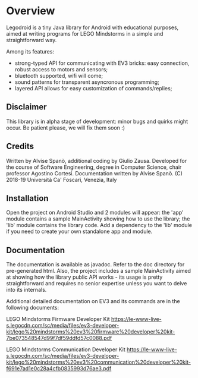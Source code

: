 # Overview

Legodroid is a tiny Java library for Android with educational purposes, aimed at writing programs for LEGO Mindstorms in a simple and straightforward way.

Among its features:
 - strong-typed API for communicating with EV3 bricks: easy connection, robust access to motors and sensors;
 - bluetooth supported, wifi will come;
 - sound patterns for transparent asyncronous programming;
 - layered API allows for easy customization of commands/replies;

## Disclaimer

This library is in alpha stage of development: minor bugs and quirks might occur. Be patient please, we will fix them soon :)

## Credits

Written by Alvise Spanò, additional coding by Giulio Zausa.
Developed for the course of Software Engineering, degree in Computer Science, chair professor Agostino Cortesi.
Documentation written by Alvise Spanò.
(C) 2018-19 Università Ca' Foscari, Venezia, Italy

## Installation

Open the project on Android Studio and 2 modules will appear: the 'app' module contains a sample MainActivity showing how to use the library; the 'lib' module contains the library code. Add a dependency to the 'lib' module if you need to create your own standalone app and module.

## Documentation

The documentation is available as javadoc. Refer to the doc directory for pre-generated html.
Also, the project includes a sample MainActivity aimed at showing how the library public API works - its usage is pretty straightforward and requires no senior expertise unless you want to delve into its internals.

Additional detailed documentation on EV3 and its commands are in the following documents:

LEGO Mindstorms Firmware Developer Kit
https://le-www-live-s.legocdn.com/sc/media/files/ev3-developer-kit/lego%20mindstorms%20ev3%20firmware%20developer%20kit-7be073548547d99f7df59ddfd57c0088.pdf

LEGO Mindstorms Communication Developer Kit
https://le-www-live-s.legocdn.com/sc/media/files/ev3-developer-kit/lego%20mindstorms%20ev3%20communication%20developer%20kit-f691e7ad1e0c28a4cfb0835993d76ae3.pdf